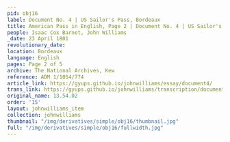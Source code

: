 ```yaml
---
pid: obj16
label: Document No. 4 | US Sailor's Pass, Bordeaux
title: American Pass in English, Page 2 | Document No. 4 | US Sailor's Pass, Bordeaux
people: Isaac Cox Barnet, John Williams
_date: 23 April 1801
revolutionary_date:
location: Bordeaux
language: English
pages: Page 2 of 5
archive: The National Archives, Kew
reference: ADM 1/1054/774
article_link: https://gyups.github.io/johnwilliams/essay/document4/
trans_link: https://gyups.github.io/johnwilliams/transcription/document4/
original_name: 13.54.02
order: '15'
layout: johnwilliams_item
collection: johnwilliams
thumbnail: "/img/derivatives/simple/obj16/thumbnail.jpg"
full: "/img/derivatives/simple/obj16/fullwidth.jpg"
---
```

